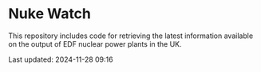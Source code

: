 # Nuke Watch

This repository includes code for retrieving the latest information available on the output of EDF nuclear power plants in the UK.

Last updated: 2024-11-28 09:16